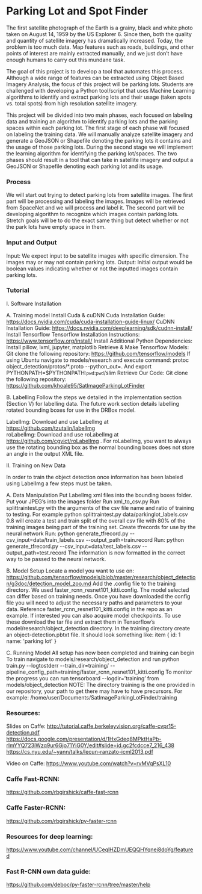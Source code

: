# Parking Lot and Spot Finder
The first satellite photograph of the Earth is a grainy, black and white photo taken on August 14, 1959 by the US Explorer 6. Since then, both the quality and quantity of satellite imagery has dramatically increased. Today, the problem is too much data. Map features such as roads, buildings, and other points of interest are mainly extracted manually, and we just don’t have enough humans to carry out this mundane task.

The goal of this project is to develop a tool that automates this process. Although a wide range of features can be extracted using Object Based Imagery Analysis, the focus of this project will be parking lots. Students are challenged with developing a Python tool/script that uses Machine Learning algorithms to identify and extract parking lots and their usage (taken spots vs. total spots) from high resolution satellite imagery.

This project will be divided into two main phases, each focused on labeling data and training an algorithm to identify parking lots and the parking spaces within each parking lot. The first stage of each phase will focused on labeling the training data. We will manually analyze satellite imagery and generate a GeoJSON or Shapefile denoting the parking lots it contains and the usage of those parking lots. During the second stage we will implement the learning algorithm for identifying the parking lot/spaces. The two phases should result in a tool that can take in satellite imagery and output a GeoJSON or Shapefile denoting each parking lot and its usage. 

### Process
We will start out trying to detect parking lots from satellite images. The first part will be processing and labeling the images. Images will be retrieved from SpaceNet and we will process and label it. The second part will be developing algorithm to recognize which images contain parking lots. 
Stretch goals will be to do the exact same thing but detect whether or not the park lots have empty space in them.
### Input and Output
Input: We expect input to be satellite images with specific dimension. The images may or may not contain parking lots.
Output: Initial output would be boolean values indicating whether or not the inputted images contain parking lots.

### Tutorial
I. Software Installation

A. Training model
Install Cuda & cuDNN
Cuda Installation Guide: https://docs.nvidia.com/cuda/cuda-installation-guide-linux/
CuDNN Installation Guide: https://docs.nvidia.com/deeplearning/sdk/cudnn-install/
Install Tensorflow
Tensorflow Installation Instructions: https://www.tensorflow.org/install/ 
Install Additional Python Dependencies:
Install pillow, lxml, jupyter, matplotlib
Retrieve & Make Tensorflow Models:
Git clone the following repository: https://github.com/tensorflow/models
If using Ubuntu navigate to models/research and execute command: protoc object_detection/protos/*.proto --python_out=. And export PYTHONPATH=$PYTHONPATH:`pwd`:`pwd`/slim
Retrieve Our Code:
Git clone the following repository: https://github.com/khoale95/SatImageParkingLotFinder

B. Labelling
Follow the steps we detailed in the implementation section (Section V) for labelling data. The future work section details labelling rotated bounding boxes for use in the DRBox model.

LabelImg: Download and use LabelImg at https://github.com/tzutalin/labelImg  
roLabelImg: Download and use roLabelImg at https://github.com/cgvict/roLabelImg . For roLabelImg, you want to always use the rotating bounding box as the normal bounding boxes does not store an angle in the output XML file.

II. Training on New Data

In order to train the object detection once information has been labeled using LabelImg a few steps must be taken.

A. Data Manipulation
Put LabelImg xml files into the bounding boxes folder.
Put your JPEG’s into the images folder
Run xml_to_csv.py
Run splittraintest.py with the arguments of the csv file name and ratio of training to testing. For example python splittraintest.py data/parkinglot_labels.csv 0.8 will create a test and train split of the overall csv file with 80% of the training images being part of the training set.
Create tfrecords for use by the neural network
Run: python generate_tfrecord.py --csv_input=data/train_labels.csv  --output_path=train.record
Run: python generate_tfrecord.py --csv_input=data/test_labels.csv  --output_path=test.record
The information is now formatted in the correct way to be passed to the neural network.

B. Model Setup
Locate a model you want to use on: https://github.com/tensorflow/models/blob/master/research/object_detection/g3doc/detection_model_zoo.md
Add the .config file to the training directory. We used faster_rcnn_resnet101_kitti.config. The model selected can differ based on training needs.
Once you have downloaded the config file you will need to adjust the necessary paths and parameters to your data. Reference faster_rcnn_resnet101_kitti.config in the repo as an example.
If interested you can also acquire model checkpoints. To use these download the tar file and extract them in Tensorflow’s model/research/object_detection directory.
In the training directory create an object-detection.pbtxt file. It should look something like:
 item {
     id: 1
      name: 'parking lot'
}

C. Running Model
All setup has now been completed and training can begin
To train navigate to models/research/object_detection and run python train.py --logtostderr  --train_dir=training/ --pipeline_config_path=training/faster_rcnn_resnet101_kitti.config
To monitor the progress you can run tensorboard --logdir=’training’ from models/object_detection
NOTE: The directory training is the one provided in our repository, your path to get there may have to have precursors. For example: /home/user/Documents/SatImageParkingLotFinder/training


### Resources:
Slides on Caffe:
http://tutorial.caffe.berkeleyvision.org/caffe-cvpr15-detection.pdf
https://docs.google.com/presentation/d/1HxGdeq8MPktHaPb-rlmYYQ723iWzq9ur6Gjo71YiG0Y/edit#slide=id.gc2fcdcce7_216_438
https://cs.nyu.edu/~yann/talks/lecun-ranzato-icml2013.pdf

Video on Caffe:
https://www.youtube.com/watch?v=rvMVqPsXL10

### Caffe Fast-RCNN: 
https://github.com/rbgirshick/caffe-fast-rcnn

### Caffe Faster-RCNN: 
https://github.com/rbgirshick/py-faster-rcnn

### Resources for deep learning:
https://www.youtube.com/channel/UCeqlHZDmUEQQHYqnei8doYg/featured

### Fast R-CNN own data guide:
https://github.com/deboc/py-faster-rcnn/tree/master/help
